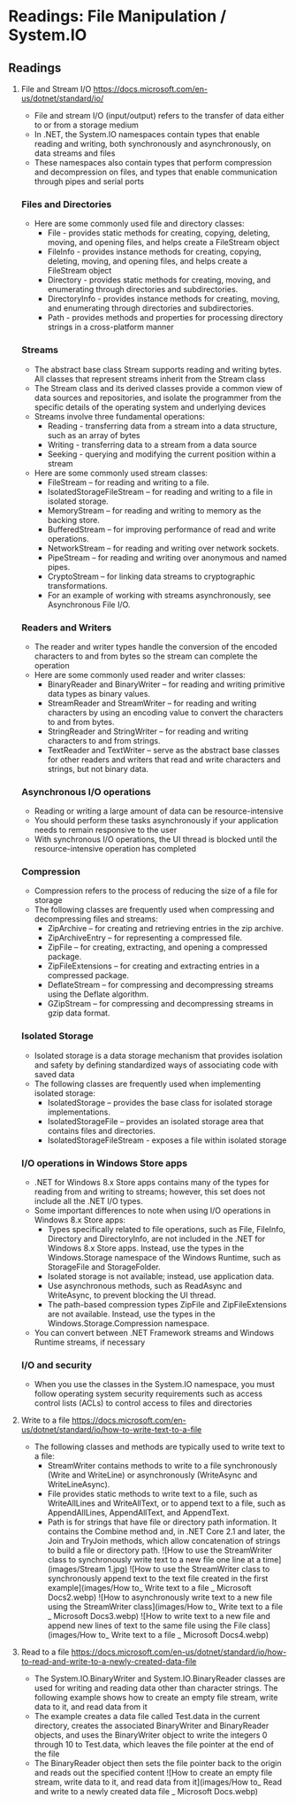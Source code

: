 #  Readings: File Manipulation / System.IO

##  Readings
1.  File and Stream I/O  https://docs.microsoft.com/en-us/dotnet/standard/io/
    -  File and stream I/O (input/output) refers to the transfer of data either to or from a storage medium
    -  In .NET, the System.IO namespaces contain types that enable reading and writing, both synchronously and asynchronously, on data streams and files
    -  These namespaces also contain types that perform compression and decompression on files, and types that enable communication through pipes and serial ports

    ###  Files and Directories
    -  Here are some commonly used file and directory classes:
        -  File - provides static methods for creating, copying, deleting, moving, and opening files, and helps create a FileStream object
        -  FileInfo - provides instance methods for creating, copying, deleting, moving, and opening files, and helps create a FileStream object
        -  Directory - provides static methods for creating, moving, and enumerating through directories and subdirectories.
        -  DirectoryInfo - provides instance methods for creating, moving, and enumerating through directories and subdirectories.
        -  Path - provides methods and properties for processing directory strings in a cross-platform manner
    ### Streams
    -  The abstract base class Stream supports reading and writing bytes. All classes that represent streams inherit from the Stream class
    -  The Stream class and its derived classes provide a common view of data sources and repositories, and isolate the programmer from the specific details of the operating system and underlying devices
    -  Streams involve three fundamental operations:
        -  Reading - transferring data from a stream into a data structure, such as an array of bytes
        -  Writing - transferring data to a stream from a data source
        -  Seeking - querying and modifying the current position within a stream
    -  Here are some commonly used stream classes:
        -  FileStream – for reading and writing to a file.
        -  IsolatedStorageFileStream – for reading and writing to a file in isolated storage.
        -  MemoryStream – for reading and writing to memory as the backing store.
        -  BufferedStream – for improving performance of read and write operations.
        -  NetworkStream – for reading and writing over network sockets.
        -  PipeStream – for reading and writing over anonymous and named pipes.
        -  CryptoStream – for linking data streams to cryptographic transformations.
        -  For an example of working with streams asynchronously, see Asynchronous File I/O.  
    ### Readers and Writers
    -  The reader and writer types handle the conversion of the encoded characters to and from bytes so the stream can complete the operation
    -  Here are some commonly used reader and writer classes:
        -  BinaryReader and BinaryWriter – for reading and writing primitive data types as binary values.
        -  StreamReader and StreamWriter – for reading and writing characters by using an encoding value to convert the characters to and from bytes.
        -  StringReader and StringWriter – for reading and writing characters to and from strings.
        -  TextReader and TextWriter – serve as the abstract base classes for other readers and writers that read and write characters and strings, but not binary data.
    ###  Asynchronous I/O operations
    -  Reading or writing a large amount of data can be resource-intensive
    -  You should perform these tasks asynchronously if your application needs to remain responsive to the user
    -  With synchronous I/O operations, the UI thread is blocked until the resource-intensive operation has completed
    ### Compression
    -  Compression refers to the process of reducing the size of a file for storage
    -  The following classes are frequently used when compressing and decompressing files and streams:
        -  ZipArchive – for creating and retrieving entries in the zip archive.
        -  ZipArchiveEntry – for representing a compressed file.
        -  ZipFile – for creating, extracting, and opening a compressed package.
        -  ZipFileExtensions – for creating and extracting entries in a compressed package.
        -  DeflateStream – for compressing and decompressing streams using the Deflate algorithm.
        -  GZipStream – for compressing and decompressing streams in gzip data format.
    ###  Isolated Storage
    -  Isolated storage is a data storage mechanism that provides isolation and safety by defining standardized ways of associating code with saved data
    -  The following classes are frequently used when implementing isolated storage:
        -  IsolatedStorage – provides the base class for isolated storage implementations.
        -  IsolatedStorageFile – provides an isolated storage area that contains files and directories.
        -  IsolatedStorageFileStream - exposes a file within isolated storage
    ###  I/O operations in Windows Store apps
    -  .NET for Windows 8.x Store apps contains many of the types for reading from and writing to streams; however, this set does not include all the .NET I/O types.
    -  Some important differences to note when using I/O operations in Windows 8.x Store apps:
        -  Types specifically related to file operations, such as File, FileInfo, Directory and DirectoryInfo, are not included in the .NET for Windows 8.x Store apps. Instead, use the types in the Windows.Storage namespace of the Windows Runtime, such as StorageFile and StorageFolder.
        -  Isolated storage is not available; instead, use application data.
        -  Use asynchronous methods, such as ReadAsync and WriteAsync, to prevent blocking the UI thread.
        -  The path-based compression types ZipFile and ZipFileExtensions are not available. Instead, use the types in the Windows.Storage.Compression namespace.
    -  You can convert between .NET Framework streams and Windows Runtime streams, if necessary
    ###  I/O and security
    -  When you use the classes in the System.IO namespace, you must follow operating system security requirements such as access control lists (ACLs) to control access to files and directories
2.  Write to a file  https://docs.microsoft.com/en-us/dotnet/standard/io/how-to-write-text-to-a-file
    -  The following classes and methods are typically used to write text to a file:
        -  StreamWriter contains methods to write to a file synchronously (Write and WriteLine) or asynchronously (WriteAsync and WriteLineAsync).
        -  File provides static methods to write text to a file, such as WriteAllLines and WriteAllText, or to append text to a file, such as AppendAllLines, AppendAllText, and AppendText.
        -  Path is for strings that have file or directory path information. It contains the Combine method and, in .NET Core 2.1 and later, the Join and TryJoin methods, which allow concatenation of strings to build a file or directory path.
![How to use the StreamWriter class to synchronously write text to a new file one line at a time](images/Stream 1.jpg)
![How to use the StreamWriter class to synchronously append text to the text file created in the first example](images/How to_ Write text to a file _ Microsoft Docs2.webp)
![How to asynchronously write text to a new file using the StreamWriter class](images/How to_ Write text to a file _ Microsoft Docs3.webp)
![How to write text to a new file and append new lines of text to the same file using the File class](images/How to_ Write text to a file _ Microsoft Docs4.webp)
3.  Read to a file  https://docs.microsoft.com/en-us/dotnet/standard/io/how-to-read-and-write-to-a-newly-created-data-file
    -  The System.IO.BinaryWriter and System.IO.BinaryReader classes are used for writing and reading data other than character strings. The following example shows how to create an empty file stream, write data to it, and read data from it
    - The example creates a data file called Test.data in the current directory, creates the associated BinaryWriter and BinaryReader objects, and uses the BinaryWriter object to write the integers 0 through 10 to Test.data, which leaves the file pointer at the end of the file
    -  The BinaryReader object then sets the file pointer back to the origin and reads out the specified content
![How to create an empty file stream, write data to it, and read data from it](images/How to_ Read and write to a newly created data file _ Microsoft Docs.webp)
